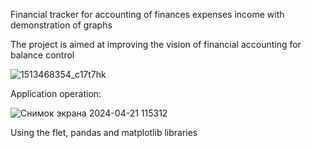 Financial tracker for accounting of finances expenses income with demonstration of graphs

The project is aimed at improving the vision of financial accounting for balance control


![1513468354_c17t7hk](https://github.com/Vanya737/Finance/assets/144817452/c0c00db9-57b4-49fd-ab61-33a56b6480f7)


Application operation:


![Снимок экрана 2024-04-21 115312](https://github.com/Vanya737/Finance/assets/144817452/63ce5a73-e7e8-4923-8b6f-b6094b27b38a)


Using the flet, pandas and matplotlib libraries
